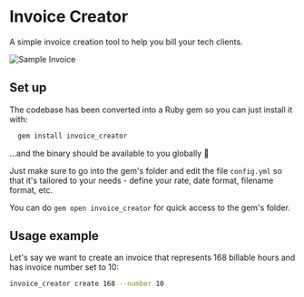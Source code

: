 # Invoice Creator

A simple invoice creation tool to help you bill your tech clients.

![Sample Invoice](https://user-images.githubusercontent.com/680151/47966699-92c76200-e03c-11e8-8b22-f4fa3e63ef75.png)

## Set up

The codebase has been converted into a Ruby gem so you can just install it with:

```bash
  gem install invoice_creator
```

...and the binary should be available to you globally 🎉

Just make sure to go into the gem's folder and edit the file `config.yml` so that it's tailored to
your needs - define your rate, date format, filename format, etc.

You can do `gem open invoice_creator` for quick access to the gem's folder.

## Usage example

Let's say we want to create an invoice that represents 168 billable hours and has
invoice number set to 10:

```bash
invoice_creator create 168 --number 10
```
